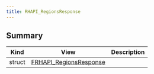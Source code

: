 ```yaml
---
title: RHAPI_RegionsResponse
---
```


## Summary
| Kind | View | Description |
|------|------|-------------|
|struct|[FRHAPI_RegionsResponse](/unreal-plugins/all/structfrhapi__regionsresponse/#structFRHAPI__RegionsResponse)||
